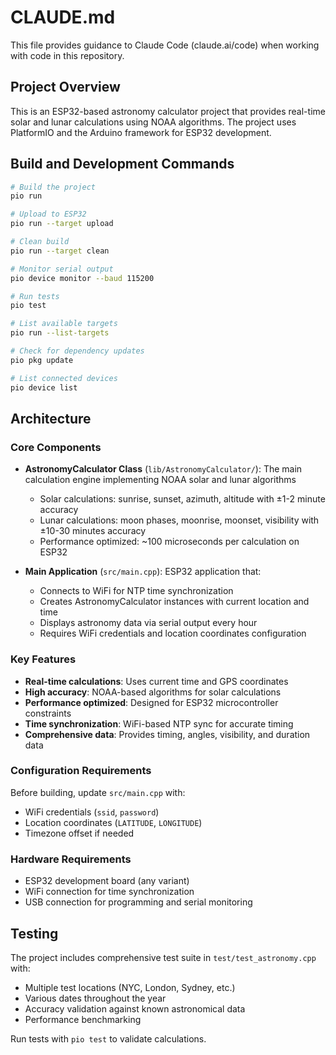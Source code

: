 # CLAUDE.md

This file provides guidance to Claude Code (claude.ai/code) when working with code in this repository.

## Project Overview

This is an ESP32-based astronomy calculator project that provides real-time solar and lunar calculations using NOAA algorithms. The project uses PlatformIO and the Arduino framework for ESP32 development.

## Build and Development Commands

```bash
# Build the project
pio run

# Upload to ESP32
pio run --target upload

# Clean build
pio run --target clean

# Monitor serial output
pio device monitor --baud 115200

# Run tests
pio test

# List available targets
pio run --list-targets

# Check for dependency updates
pio pkg update

# List connected devices
pio device list
```

## Architecture

### Core Components

- **AstronomyCalculator Class** (`lib/AstronomyCalculator/`): The main calculation engine implementing NOAA solar and lunar algorithms
  - Solar calculations: sunrise, sunset, azimuth, altitude with ±1-2 minute accuracy
  - Lunar calculations: moon phases, moonrise, moonset, visibility with ±10-30 minutes accuracy
  - Performance optimized: ~100 microseconds per calculation on ESP32

- **Main Application** (`src/main.cpp`): ESP32 application that:
  - Connects to WiFi for NTP time synchronization
  - Creates AstronomyCalculator instances with current location and time
  - Displays astronomy data via serial output every hour
  - Requires WiFi credentials and location coordinates configuration

### Key Features

- **Real-time calculations**: Uses current time and GPS coordinates
- **High accuracy**: NOAA-based algorithms for solar calculations
- **Performance optimized**: Designed for ESP32 microcontroller constraints
- **Time synchronization**: WiFi-based NTP sync for accurate timing
- **Comprehensive data**: Provides timing, angles, visibility, and duration data

### Configuration Requirements

Before building, update `src/main.cpp` with:
- WiFi credentials (`ssid`, `password`)
- Location coordinates (`LATITUDE`, `LONGITUDE`)
- Timezone offset if needed

### Hardware Requirements

- ESP32 development board (any variant)
- WiFi connection for time synchronization
- USB connection for programming and serial monitoring

## Testing

The project includes comprehensive test suite in `test/test_astronomy.cpp` with:
- Multiple test locations (NYC, London, Sydney, etc.)
- Various dates throughout the year
- Accuracy validation against known astronomical data
- Performance benchmarking

Run tests with `pio test` to validate calculations.